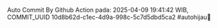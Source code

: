 Auto Commit By Github Action pada: 2025-04-09 19:41:42 WIB, COMMIT_UUID 10d8b62d-c1ec-4d9a-998c-5c7d5dbd5ca2 #autohijau🗿
